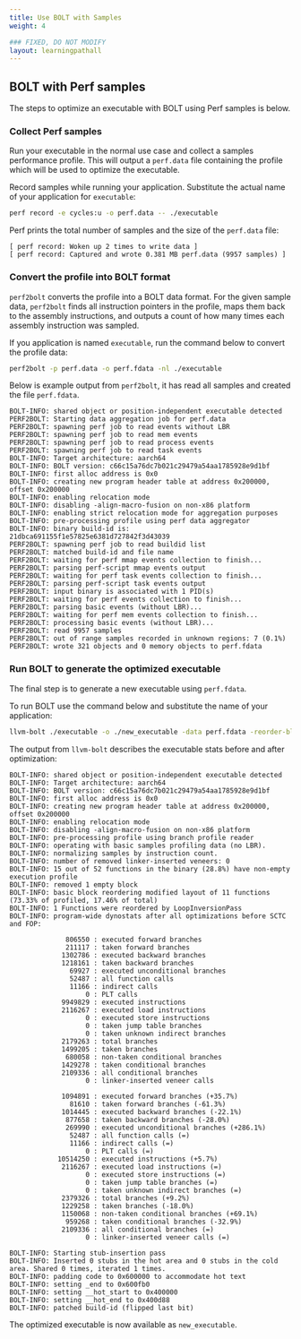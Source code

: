 ```yaml
---
title: Use BOLT with Samples
weight: 4

### FIXED, DO NOT MODIFY
layout: learningpathall
---
```


## BOLT with Perf samples

The steps to optimize an executable with BOLT using Perf samples is below.

### Collect Perf samples

Run your executable in the normal use case and collect a samples performance profile. This will output a `perf.data` file containing the profile which will be used to optimize the executable.

Record samples while running your application. Substitute the actual name of your application for `executable`:

```bash { target="ubuntu:latest" }
perf record -e cycles:u -o perf.data -- ./executable
```

Perf prints the total number of samples and the size of the `perf.data` file:

```output
[ perf record: Woken up 2 times to write data ]
[ perf record: Captured and wrote 0.381 MB perf.data (9957 samples) ]
```

### Convert the profile into BOLT format

`perf2bolt` converts the profile into a BOLT data format. For the given sample data, `perf2bolt` finds all instruction pointers in the profile, maps them back to the assembly instructions, and outputs a count of how many times each assembly instruction was sampled.

If you application is named `executable`, run the command below to convert the profile data:

```bash { target="ubuntu:latest" }
perf2bolt -p perf.data -o perf.fdata -nl ./executable
```

Below is example output from `perf2bolt`, it has read all samples and created the file `perf.fdata`.

```output
BOLT-INFO: shared object or position-independent executable detected
PERF2BOLT: Starting data aggregation job for perf.data
PERF2BOLT: spawning perf job to read events without LBR
PERF2BOLT: spawning perf job to read mem events
PERF2BOLT: spawning perf job to read process events
PERF2BOLT: spawning perf job to read task events
BOLT-INFO: Target architecture: aarch64
BOLT-INFO: BOLT version: c66c15a76dc7b021c29479a54aa1785928e9d1bf
BOLT-INFO: first alloc address is 0x0
BOLT-INFO: creating new program header table at address 0x200000, offset 0x200000
BOLT-INFO: enabling relocation mode
BOLT-INFO: disabling -align-macro-fusion on non-x86 platform
BOLT-INFO: enabling strict relocation mode for aggregation purposes
BOLT-INFO: pre-processing profile using perf data aggregator
BOLT-INFO: binary build-id is:     21dbca691155f1e57825e6381d727842f3d43039
PERF2BOLT: spawning perf job to read buildid list
PERF2BOLT: matched build-id and file name
PERF2BOLT: waiting for perf mmap events collection to finish...
PERF2BOLT: parsing perf-script mmap events output
PERF2BOLT: waiting for perf task events collection to finish...
PERF2BOLT: parsing perf-script task events output
PERF2BOLT: input binary is associated with 1 PID(s)
PERF2BOLT: waiting for perf events collection to finish...
PERF2BOLT: parsing basic events (without LBR)...
PERF2BOLT: waiting for perf mem events collection to finish...
PERF2BOLT: processing basic events (without LBR)...
PERF2BOLT: read 9957 samples
PERF2BOLT: out of range samples recorded in unknown regions: 7 (0.1%)
PERF2BOLT: wrote 321 objects and 0 memory objects to perf.fdata
```

### Run BOLT to generate the optimized executable

The final step is to generate a new executable using `perf.fdata`.

To run BOLT use the command below and substitute the name of your application:

```bash { target="ubuntu:latest" }
llvm-bolt ./executable -o ./new_executable -data perf.fdata -reorder-blocks=ext-tsp -reorder-functions=hfsort -split-functions -split-all-cold -split-eh -dyno-stats
```

The output from `llvm-bolt` describes the executable stats before and after optimization:

```output
BOLT-INFO: shared object or position-independent executable detected
BOLT-INFO: Target architecture: aarch64
BOLT-INFO: BOLT version: c66c15a76dc7b021c29479a54aa1785928e9d1bf
BOLT-INFO: first alloc address is 0x0
BOLT-INFO: creating new program header table at address 0x200000, offset 0x200000
BOLT-INFO: enabling relocation mode
BOLT-INFO: disabling -align-macro-fusion on non-x86 platform
BOLT-INFO: pre-processing profile using branch profile reader
BOLT-INFO: operating with basic samples profiling data (no LBR).
BOLT-INFO: normalizing samples by instruction count.
BOLT-INFO: number of removed linker-inserted veneers: 0
BOLT-INFO: 15 out of 52 functions in the binary (28.8%) have non-empty execution profile
BOLT-INFO: removed 1 empty block
BOLT-INFO: basic block reordering modified layout of 11 functions (73.33% of profiled, 17.46% of total)
BOLT-INFO: 1 Functions were reordered by LoopInversionPass
BOLT-INFO: program-wide dynostats after all optimizations before SCTC and FOP:

              806550 : executed forward branches
              211117 : taken forward branches
             1302786 : executed backward branches
             1218161 : taken backward branches
               69927 : executed unconditional branches
               52487 : all function calls
               11166 : indirect calls
                   0 : PLT calls
             9949829 : executed instructions
             2116267 : executed load instructions
                   0 : executed store instructions
                   0 : taken jump table branches
                   0 : taken unknown indirect branches
             2179263 : total branches
             1499205 : taken branches
              680058 : non-taken conditional branches
             1429278 : taken conditional branches
             2109336 : all conditional branches
                   0 : linker-inserted veneer calls

             1094891 : executed forward branches (+35.7%)
               81610 : taken forward branches (-61.3%)
             1014445 : executed backward branches (-22.1%)
              877658 : taken backward branches (-28.0%)
              269990 : executed unconditional branches (+286.1%)
               52487 : all function calls (=)
               11166 : indirect calls (=)
                   0 : PLT calls (=)
            10514250 : executed instructions (+5.7%)
             2116267 : executed load instructions (=)
                   0 : executed store instructions (=)
                   0 : taken jump table branches (=)
                   0 : taken unknown indirect branches (=)
             2379326 : total branches (+9.2%)
             1229258 : taken branches (-18.0%)
             1150068 : non-taken conditional branches (+69.1%)
              959268 : taken conditional branches (-32.9%)
             2109336 : all conditional branches (=)
                   0 : linker-inserted veneer calls (=)

BOLT-INFO: Starting stub-insertion pass
BOLT-INFO: Inserted 0 stubs in the hot area and 0 stubs in the cold area. Shared 0 times, iterated 1 times.
BOLT-INFO: padding code to 0x600000 to accommodate hot text
BOLT-INFO: setting _end to 0x600fb0
BOLT-INFO: setting __hot_start to 0x400000
BOLT-INFO: setting __hot_end to 0x400d88
BOLT-INFO: patched build-id (flipped last bit)
```

The optimized executable is now available as `new_executable`. 
